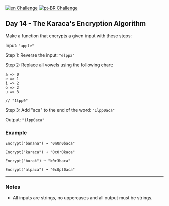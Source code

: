 [![en Challenge](https://img.shields.io/badge/-en-blue)](README.md)
[![pt-BR Challenge](https://img.shields.io/badge/-pt--BR-brightgreen)](README_pt-BR.md)

## Day 14 - The Karaca's Encryption Algorithm

Make a function that encrypts a given input with these steps:

Input: `"apple"`

Step 1: Reverse the input: `"elppa"`

Step 2: Replace all vowels using the following chart:

```text
a => 0
e => 1
i => 2
o => 2
u => 3

// "1lpp0"
```

Step 3: Add "aca" to the end of the word: `"1lpp0aca"`

Output: `"1lpp0aca"`

### Example

```text
Encrypt("banana") ➞ "0n0n0baca"

Encrypt("karaca") ➞ "0c0r0kaca"

Encrypt("burak") ➞ "k0r3baca"

Encrypt("alpaca") ➞ "0c0pl0aca"
```

---

### Notes

- All inputs are strings, no uppercases and all output must be strings.